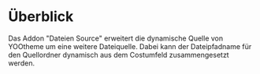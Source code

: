 # Überblick

Das Addon "Dateien Source" erweitert die dynamische Quelle von YOOtheme um eine weitere Dateiquelle. Dabei kann der Dateipfadname für den Quellordner dynamisch aus dem Costumfeld zusammengesetzt werden.

